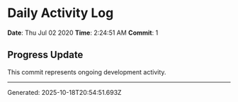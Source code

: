 # Daily Activity Log

**Date**: Thu Jul 02 2020
**Time**: 2:24:51 AM
**Commit**: 1

## Progress Update

This commit represents ongoing development activity.

---
Generated: 2025-10-18T20:54:51.693Z
